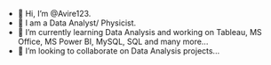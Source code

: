 - 👋 Hi, I’m @Avire123.
- 👀 I am a Data Analyst/ Physicist.
- 🌱 I’m currently learning Data Analysis and working on Tableau, MS Office, MS Power BI, MySQL, SQL and many more...
- 💞️ I’m looking to collaborate on Data Analysis projects...

<!---
Avire123/Avire123 is a ✨ special ✨ repository because its `README.md` (this file) appears on your GitHub profile.
You can click the Preview link to take a look at your changes.
--->
